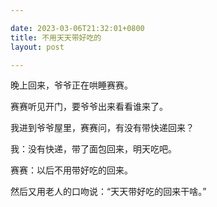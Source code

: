 ```yaml
---

date: 2023-03-06T21:32:01+0800
title: 不用天天带好吃的
layout: post

---
```


晚上回来，爷爷正在哄睡赛赛。

赛赛听见开门，要爷爷出来看看谁来了。

我进到爷爷屋里，赛赛问，有没有带快递回来？

我：没有快递，带了面包回来，明天吃吧。

赛赛：以后不用带好吃的回来。

然后又用老人的口吻说：“天天带好吃的回来干啥。”

